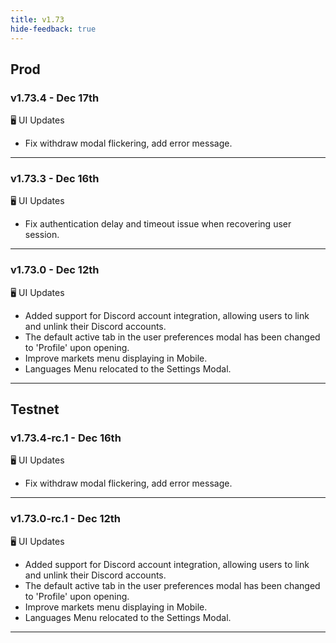 ```yaml
---
title: v1.73
hide-feedback: true
---
```


## Prod
### v1.73.4 - Dec 17th

🖥️  UI Updates
* Fix withdraw modal flickering, add error message.
  
***

### v1.73.3 - Dec 16th

🖥️  UI Updates
* Fix authentication delay and timeout issue when recovering user session.
  
***

### v1.73.0 - Dec 12th

🖥️  UI Updates
* Added support for Discord account integration, allowing users to link and unlink their Discord accounts.
* The default active tab in the user preferences modal has been changed to 'Profile' upon opening.
* Improve markets menu displaying in Mobile.
* Languages Menu relocated to the Settings Modal.
  
***

## Testnet
### v1.73.4-rc.1 - Dec 16th

🖥️  UI Updates
* Fix withdraw modal flickering, add error message.
  
***

### v1.73.0-rc.1 - Dec 12th

🖥️  UI Updates
* Added support for Discord account integration, allowing users to link and unlink their Discord accounts.
* The default active tab in the user preferences modal has been changed to 'Profile' upon opening.
* Improve markets menu displaying in Mobile.
* Languages Menu relocated to the Settings Modal.

---
